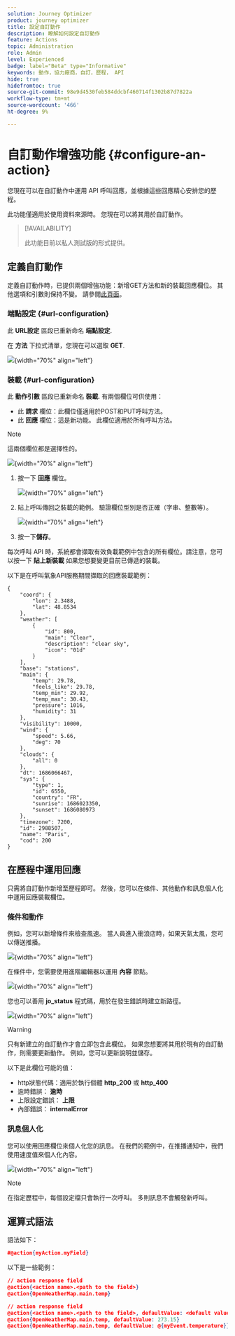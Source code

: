```yaml
---
solution: Journey Optimizer
product: journey optimizer
title: 設定自訂動作
description: 瞭解如何設定自訂動作
feature: Actions
topic: Administration
role: Admin
level: Experienced
badge: label="Beta" type="Informative"
keywords: 動作，協力廠商，自訂，歷程， API
hide: true
hidefromtoc: true
source-git-commit: 98e9d4530feb584ddcbf460714f1302b87d7822a
workflow-type: tm+mt
source-wordcount: '466'
ht-degree: 9%

---
```


# 自訂動作增強功能 {#configure-an-action}

您現在可以在自訂動作中運用 API 呼叫回應，並根據這些回應精心安排您的歷程。

此功能僅適用於使用資料來源時。 您現在可以將其用於自訂動作。

> [!AVAILABILITY]
>
> 此功能目前以私人測試版的形式提供。

## 定義自訂動作

定義自訂動作時，已提供兩個增強功能：新增GET方法和新的裝載回應欄位。 其他選項和引數則保持不變。 請參閱[此頁面](../action/about-custom-action-configuration.md)。

### 端點設定 {#url-configuration}

此 **URL設定** 區段已重新命名 **端點設定**.

在 **方法** 下拉式清單，您現在可以選取 **GET**.

![](assets/action-response1.png){width="70%" align="left"}

### 裝載 {#url-configuration}

此 **動作引數** 區段已重新命名 **裝載**. 有兩個欄位可供使用：

* 此 **請求** 欄位：此欄位僅適用於POST和PUT呼叫方法。
* 此 **回應** 欄位：這是新功能。 此欄位適用於所有呼叫方法。

> [!NOTE]
> 
> 這兩個欄位都是選擇性的。

![](assets/action-response2.png){width="70%" align="left"}

1. 按一下 **回應** 欄位。

   ![](assets/action-response3.png){width="70%" align="left"}

1. 貼上呼叫傳回之裝載的範例。 驗證欄位型別是否正確（字串、整數等）。

   ![](assets/action-response4.png){width="70%" align="left"}

1. 按一下&#x200B;**儲存**。

每次呼叫 API 時，系統都會擷取有效負載範例中包含的所有欄位。請注意，您可以按一下 **貼上新裝載** 如果您想要變更目前已傳遞的裝載。

以下是在呼叫氣象API服務期間擷取的回應裝載範例：

```
{
    "coord": {
        "lon": 2.3488,
        "lat": 48.8534
    },
    "weather": [
        {
            "id": 800,
            "main": "Clear",
            "description": "clear sky",
            "icon": "01d"
        }
    ],
    "base": "stations",
    "main": {
        "temp": 29.78,
        "feels_like": 29.78,
        "temp_min": 29.92,
        "temp_max": 30.43,
        "pressure": 1016,
        "humidity": 31
    },
    "visibility": 10000,
    "wind": {
        "speed": 5.66,
        "deg": 70
    },
    "clouds": {
        "all": 0
    },
    "dt": 1686066467,
    "sys": {
        "type": 1,
        "id": 6550,
        "country": "FR",
        "sunrise": 1686023350,
        "sunset": 1686080973
    },
    "timezone": 7200,
    "id": 2988507,
    "name": "Paris",
    "cod": 200
}
```

## 在歷程中運用回應

只需將自訂動作新增至歷程即可。 然後，您可以在條件、其他動作和訊息個人化中運用回應裝載欄位。

### 條件和動作

例如，您可以新增條件來檢查風速。 當人員進入衝浪店時，如果天氣太風，您可以傳送推播。

![](assets/action-response5.png){width="70%" align="left"}

在條件中，您需要使用進階編輯器以運用 **內容** 節點。

![](assets/action-response6.png){width="70%" align="left"}

您也可以善用 **jo_status** 程式碼，用於在發生錯誤時建立新路徑。

![](assets/action-response7.png){width="70%" align="left"}

> [!WARNING]
>
> 只有新建立的自訂動作才會立即包含此欄位。 如果您想要將其用於現有的自訂動作，則需要更新動作。 例如，您可以更新說明並儲存。

以下是此欄位可能的值：

* http狀態代碼：適用於執行個體 **http_200** 或 **http_400**
* 逾時錯誤： **逾時**
* 上限設定錯誤： **上限**
* 內部錯誤： **internalError**

### 訊息個人化

您可以使用回應欄位來個人化您的訊息。 在我們的範例中，在推播通知中，我們使用速度值來個人化內容。

![](assets/action-response8.png){width="70%" align="left"}

> [!NOTE]
>
> 在指定歷程中，每個設定檔只會執行一次呼叫。 多則訊息不會觸發新呼叫。

## 運算式語法

語法如下：

```json
#@action{myAction.myField} 
```

以下是一些範例：

```json
// action response field
@action{<action name>.<path to the field>}
@action{OpenWeatherMap.main.temp}
```

```json
// action response field
@action{<action name>.<path to the field>, defaultValue: <default value expression>}
@action{OpenWeatherMap.main.temp, defaultValue: 273.15}
@action{OpenWeatherMap.main.temp, defaultValue: @{myEvent.temperature}} 
```



